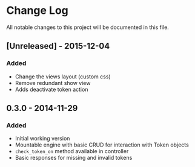 # Change Log
All notable changes to this project will be documented in this file.

## [Unreleased] - 2015-12-04
### Added
* Change the views layout (custom css)
* Remove redundant show view
* Adds deactivate token action

## 0.3.0 - 2014-11-29
### Added
* Initial working version
* Mountable engine with basic CRUD for interaction with Token objects
* `check_token_on` method available in controller
* Basic responses for missing and invalid tokens
